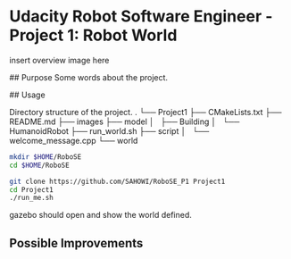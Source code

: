 # Udacity Robot Software Engineer - Project 1: Robot World

insert overview image here

## Purpose
Some words about the project.



## Usage

Directory structure of the project.
.
└── Project1
    ├── CMakeLists.txt
    ├── README.md
    ├── images
    ├── model
    │   ├── Building
    │   └── HumanoidRobot
    ├── run_world.sh
    ├── script
    │   └── welcome_message.cpp
    └── world


```bash
mkdir $HOME/RoboSE
cd $HOME/RoboSE

git clone https://github.com/SAHOWI/RoboSE_P1 Project1
cd Project1
./run_me.sh
```

gazebo should open and show the world defined.

## Possible Improvements


